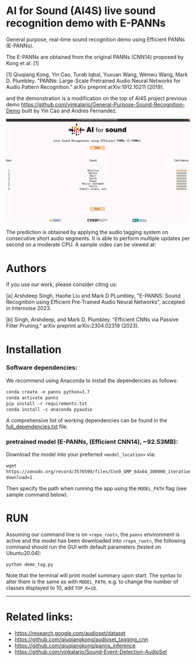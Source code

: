# AI for Sound (AI4S) live sound recognition demo with E-PANNs

General purpose, real-time sound recognition demo using Efficient PANNs (E-PANNs).

The E-PANNs are obtained from the original PANNs (CNN14) proposed by Kong et al. [1] 

[1] Qiuqiang Kong, Yin Cao, Turab Iqbal, Yuxuan Wang, Wenwu Wang, Mark D. Plumbley. "PANNs: Large-Scale Pretrained Audio Neural Networks for Audio Pattern Recognition." arXiv preprint arXiv:1912.10211 (2019).


and the demonstration is a modification on the top of AI4S project previous demo https://github.com/yinkalario/General-Purpose-Sound-Recognition-Demo  built by Yin Cao and Andres Fernandez.

![demo screenshot](config/demo_image.png)


The prediction is obtained by applying the audio tagging system on consecutive short audio segments. It is able to perform multiple updates per second on a moderate CPU. A sample video can be viewed at:




# Authors

If you use our work, please consider citing us:

[a] Arshdeep Singh, Haohe Liu and Mark D PLumbley, "E-PANNS: Sound Recognition using Efficient Pre-Trained Audio Neural Networks", accepted in Internoise 2023.


[b] Singh, Arshdeep, and Mark D. Plumbley. "Efficient CNNs via Passive Filter Pruning." arXiv preprint arXiv:2304.02319 (2023). 


# Installation

### Software dependencies:

We recommend using Anaconda to install the dependencies as follows:

```
conda create -n panns python=3.7
conda activate panns
pip install -r requirements.txt
conda install -c anaconda pyaudio
```

A comprehensive list of working dependencies can be found in the [full_dependencies.txt](assets/full_dependencies.txt) file.

### pretrained model (E-PANNs, (Efficient CNN14), ~92.53MB):

Download the model into your preferred `<model_location>` via:

```
wget https://zenodo.org/record/3576599/files/Cnn9_GMP_64x64_300000_iterations_mAP%3D0.37.pth?download=1
```

Then specify the path when running the app using the `MODEL_PATH` flag (see sample command below).



# RUN

Assuming our command line is on `<repo_root>`, the `panns` environment is active and the model has been downloaded into `<repo_root>`, the following command should run the GUI with default parameters (tested on Ubuntu20.04):


```
python demo_tag.py
```

Note that the terminal will print model summary upon start. The syntax to alter them is the same as with `MODEL_PATH`, e.g. to change the number of classes displayed to 10, add `TOP_K=10`.


---

# Related links:

* https://research.google.com/audioset/dataset
* https://github.com/qiuqiangkong/audioset_tagging_cnn
* https://github.com/qiuqiangkong/panns_inference
* https://github.com/yinkalario/Sound-Event-Detection-AudioSet
